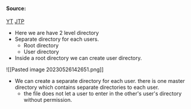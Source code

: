 #### Source:
[YT](https://www.youtube.com/watch?v=eK_mEHG20PA&list=PLXj4XH7LcRfDrdQuJTHIPmKMpa7eYVaPm&index=78)
[JTP](https://www.javatpoint.com/os-two-level-directory)

* Here we are have 2 level directory
* Separate directory for each users.
	* Root directory
	* User directory
* Inside a root directory we can create user directory.

![[Pasted image 20230526142651.png]]

* We can create a separate directory for each user. there is one master directory which contains separate directories to each user.
	* the file does not let a user to enter in the other's user's directory without permission.
